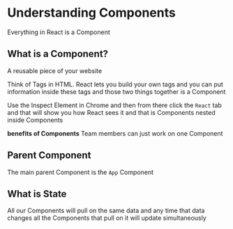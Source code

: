 # Understanding Components
Everything in React is a Component

## What is a Component?
A reusable piece of your website

Think of Tags in HTML. React lets you build your own tags and you can put information inside these tags and those two things together is a Component

Use the Inspect Element in Chrome and then from there click the `React` tab and that will show you how React sees it and that is Components nested inside Components

**benefits of Components** Team members can just work on one Component 

## Parent Component
The main parent Component is the `App` Component

## What is State
All our Components will pull on the same data and any time that data changes all the Components that pull on it will update simultaneously
